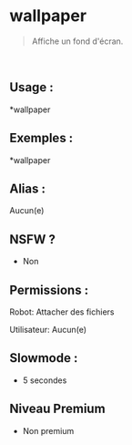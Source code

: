 # wallpaper

> Affiche un fond d'écran.

<br>

## Usage :

*wallpaper

## Exemples :

*wallpaper

## Alias :

Aucun(e)

## NSFW ?

- Non

## Permissions :

Robot: Attacher des fichiers
<br>

Utilisateur: Aucun(e)

## Slowmode :

- 5 secondes

## Niveau Premium

- Non premium